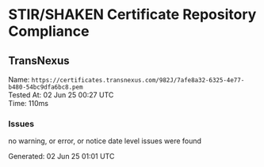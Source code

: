 # STIR/SHAKEN Certificate Repository Compliance

## TransNexus

Name: `https://certificates.transnexus.com/982J/7afe8a32-6325-4e77-b480-54bc9dfa6bc8.pem`\
Tested At: 02 Jun 25 00:27 UTC\
Time: 110ms

### Issues

no warning, or error, or notice date level issues were found

Generated: 02 Jun 25 01:01 UTC